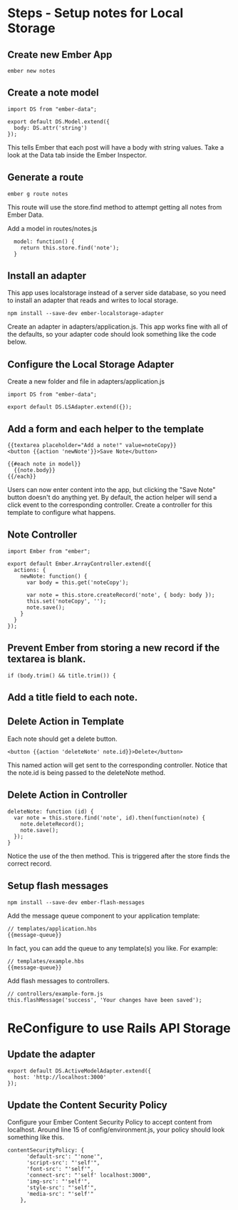# Steps - Setup notes for Local Storage
## Create new Ember App
```
ember new notes
```

## Create a note model
```
import DS from "ember-data";

export default DS.Model.extend({
  body: DS.attr('string')
});
```

This tells Ember that each post will have a body with string values. Take a look at the Data tab inside the Ember Inspector.

## Generate a route
```
ember g route notes
```
This route will use the store.find method to attempt getting all notes from Ember Data.

Add a model in routes/notes.js

```
  model: function() {
    return this.store.find('note');
  }
```

## Install an adapter
This app uses localstorage instead of a server side database, so you need to install an adapter that reads and writes to local storage.
```
npm install --save-dev ember-localstorage-adapter
```
Create an adapter in adapters/application.js. This app works fine with all of the defaults, so your adapter code should look something like the code below.

## Configure the Local Storage Adapter
Create a new folder and file in adapters/application.js
```
import DS from "ember-data";

export default DS.LSAdapter.extend({});
```
## Add a form and each helper to the template
```
{{textarea placeholder="Add a note!" value=noteCopy}}
<button {{action 'newNote'}}>Save Note</button>

{{#each note in model}}
  {{note.body}}
{{/each}}
```
Users can now enter content into the app, but clicking the "Save Note" button doesn't do anything yet. By default, the action helper will send a click event to the corresponding controller. Create a controller for this template to configure what happens.

## Note Controller
```
import Ember from "ember";

export default Ember.ArrayController.extend({
  actions: {
    newNote: function() {
      var body = this.get('noteCopy');

      var note = this.store.createRecord('note', { body: body });
      this.set('noteCopy', '');
      note.save();
    }
  }
});
```
## Prevent Ember from storing a new record if the textarea is blank.
```
if (body.trim() && title.trim()) {
```

## Add a title field to each note.

## Delete Action in Template
Each note should get a delete button.
```
<button {{action 'deleteNote' note.id}}>Delete</button>  
```
This named action will get sent to the corresponding controller. Notice that the note.id is being passed to the deleteNote method.

## Delete Action in Controller
```
deleteNote: function (id) {
  var note = this.store.find('note', id).then(function(note) {
    note.deleteRecord();
    note.save();
  });
}
```

Notice the use of the then method. This is triggered after the store finds the correct record.

## Setup flash messages
```
npm install --save-dev ember-flash-messages
```

Add the message queue component to your application template:
```
// templates/application.hbs
{{message-queue}}
```
In fact, you can add the queue to any template(s) you like. For example:
```
// templates/example.hbs
{{message-queue}}
```
Add flash messages to controllers.
```
// controllers/example-form.js
this.flashMessage('success', 'Your changes have been saved');
```







# ReConfigure to use Rails API Storage
## Update the adapter
```
export default DS.ActiveModelAdapter.extend({
  host: 'http://localhost:3000'
});
```
## Update the Content Security Policy
Configure your Ember Content Security Policy to accept content from localhost. Around line 15 of config/environment.js, your policy should look something like this.
```
contentSecurityPolicy: {
      'default-src': "'none'",
      'script-src': "'self'",
      'font-src': "'self'",
      'connect-src': "'self' localhost:3000",
      'img-src': "'self'",
      'style-src': "'self'",
      'media-src': "'self'"
    },
```
